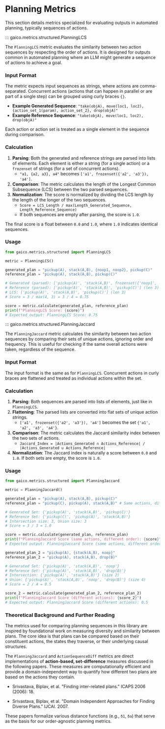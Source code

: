 # Planning Metrics

This section details metrics specialized for evaluating outputs in automated planning, typically sequences of actions.

::: gaico.metrics.structured.PlanningLCS

The `PlanningLCS` metric evaluates the similarity between two action sequences by respecting the order of actions. It is designed for outputs common in automated planning where an LLM might generate a sequence of actions to achieve a goal.

### Input Format

The metric expects input sequences as strings, where actions are comma-separated. Concurrent actions (actions that can happen in parallel or are part of a single step) can be grouped using curly braces `{}`.

- **Example Generated Sequence**: `"take(objA), move(loc1, loc2), {action_set_1(param), action_set_2}, drop(objA)"`
- **Example Reference Sequence**: `"take(objA), move(loc1, loc2), drop(objA)"`

Each action or action set is treated as a single element in the sequence during comparison.

### Calculation

1.  **Parsing**: Both the generated and reference strings are parsed into lists of elements. Each element is either a string (for a single action) or a `frozenset` of strings (for a set of concurrent actions).
    - `"a1, {a2, a3}, a4"` becomes `['a1', frozenset({'a2', 'a3'}), 'a4']`.
2.  **Comparison**: The metric calculates the length of the Longest Common Subsequence (LCS) between the two parsed sequences.
3.  **Normalization**: The score is normalized by dividing the LCS length by the length of the longer of the two sequences.
    - `Score = LCS_Length / max(Length_Generated_Sequence, Length_Reference_Sequence)`
    - If both sequences are empty after parsing, the score is `1.0`.

The final score is a float between `0.0` and `1.0`, where `1.0` indicates identical sequences.

### Usage

```python
from gaico.metrics.structured import PlanningLCS

metric = PlanningLCS()

generated_plan = "pickup(A), stack(A,B), {noop1, noop2}, pickup(C)"
reference_plan = "pickup(A), stack(A,B), pickup(C)"

# Generated (parsed): ['pickup(A)', 'stack(A,B)', frozenset({'noop1', 'noop2'}), 'pickup(C)'] (len 4)
# Reference (parsed): ['pickup(A)', 'stack(A,B)', 'pickup(C)'] (len 3)
# LCS: ['pickup(A)', 'stack(A,B)', 'pickup(C)'] (len 3)
# Score = 3 / max(4, 3) = 3 / 4 = 0.75

score = metric.calculate(generated_plan, reference_plan)
print(f"PlanningLCS Score: {score}")
# Expected output: PlanningLCS Score: 0.75
```

::: gaico.metrics.structured.PlanningJaccard

The `PlanningJaccard` metric calculates the similarity between two action sequences by comparing their sets of unique actions, ignoring order and frequency. This is useful for checking if the same overall actions were taken, regardless of the sequence.

### Input Format

The input format is the same as for `PlanningLCS`. Concurrent actions in curly braces are flattened and treated as individual actions within the set.

### Calculation

1.  **Parsing**: Both sequences are parsed into lists of elements, just like in `PlanningLCS`.
2.  **Flattening**: The parsed lists are converted into flat sets of unique action strings.
    - `['a1', frozenset({'a2', 'a3'}), 'a4']` becomes the set `{'a1', 'a2', 'a3', 'a4'}`.
3.  **Comparison**: The metric calculates the Jaccard similarity index between the two sets of actions.
    - `Jaccard_Index = |Actions_Generated ∩ Actions_Reference| / |Actions_Generated ∪ Actions_Reference|`
4.  **Normalization**: The Jaccard index is naturally a score between `0.0` and `1.0`. If both sets are empty, the score is `1.0`.

### Usage

```python
from gaico.metrics.structured import PlanningJaccard

metric = PlanningJaccard()

generated_plan = "pickup(A), stack(A,B), pickup(C)"
reference_plan = "pickup(C), pickup(A), stack(A,B)" # Same actions, different order

# Generated Set: {'pickup(A)', 'stack(A,B)', 'pickup(C)'}
# Reference Set: {'pickup(C)', 'pickup(A)', 'stack(A,B)'}
# Intersection size: 3, Union size: 3
# Score = 3 / 3 = 1.0

score = metric.calculate(generated_plan, reference_plan)
print(f"PlanningJaccard Score (same actions, different order): {score}")
# Expected output: PlanningJaccard Score (same actions, different order): 1.0

generated_plan_2 = "pickup(A), {stack(A,B), noop}"
reference_plan_2 = "pickup(A), stack(A,B), drop(B)"

# Generated Set: {'pickup(A)', 'stack(A,B)', 'noop'}
# Reference Set: {'pickup(A)', 'stack(A,B)', 'drop(B)'}
# Intersection: {'pickup(A)', 'stack(A,B)'} (size 2)
# Union: {'pickup(A)', 'stack(A,B)', 'noop', 'drop(B)'} (size 4)
# Score = 2 / 4 = 0.5

score_2 = metric.calculate(generated_plan_2, reference_plan_2)
print(f"PlanningJaccard Score (different actions): {score_2}")
# Expected output: PlanningJaccard Score (different actions): 0.5
```

### Theoretical Background and Further Reading

The metrics used for comparing planning sequences in this library are inspired by foundational work on measuring diversity and similarity between plans. The core idea is that plans can be compared based on their constituent actions, the states they traverse, or their underlying causal structures.

The `PlanningJaccard` and `ActionSequenceDiff` metrics are direct implementations of **action-based, set-difference** measures discussed in the following papers. These measures are computationally efficient and provide a domain-independent way to quantify how different two plans are based on the actions they contain.

- Srivastava, Biplav, et al. "Finding inter-related plans." ICAPS 2006 (2006): 18.

- Srivastava, Biplav, et al. "Domain Independent Approaches for Finding Diverse Plans." IJCAI. 2007.

These papers formalize various distance functions (e.g., `δ1`, `δa`) that serve as the basis for our order-agnostic planning metrics.
